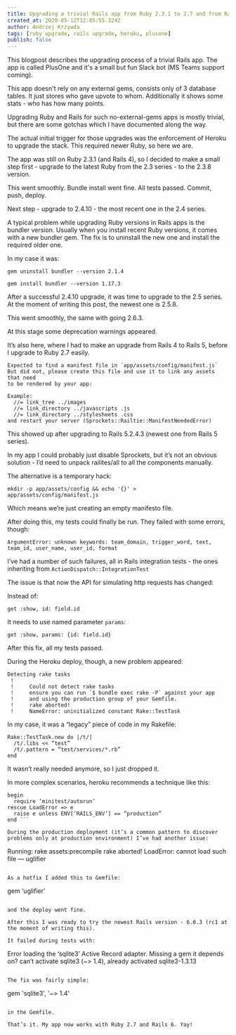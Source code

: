 ```yaml
---
title: Upgrading a trivial Rails app from Ruby 2.3.1 to 2.7 and from Rails 4.2.6 to 6.0.3
created_at: 2020-05-12T12:05:55.324Z
author: Andrzej Krzywda
tags: [ruby upgrade, rails upgrade, heroku, plusone]
publish: false
---
```


This blogpost describes the upgrading process of a trivial Rails app. 
The app is called PlusOne and it's a small but fun Slack bot (MS Teams support coming).

This app doesn't rely on any external gems, consists only of 3 database tables. It just stores who gave upvote to whom. 
Additionally it shows some stats - who has how many points.

Upgrading Ruby and Rails for such no-external-gems apps is mostly trivial, but there are some gotchas which I have documented
along the way.

The actual initial trigger for those upgrades was the enforcement of Heroku to upgrade the stack. This required newer Ruby, so here we are.

The app was still on Ruby 2.3.1 (and Rails 4), so I decided to make a small step first - upgrade to the latest Ruby from the 2.3 series - to the 2.3.8 version.

This went smoothly. Bundle install went fine. All tests passed. Commit, push, deploy.

Next step - upgrade to 2.4.10 - the most recent one in the 2.4 series.

A typical problem while upgrading Ruby versions in Rails apps is the bundler version. Usually when you install recent Ruby versions, it comes with a new bundler gem. The fix is to uninstall the new one and install the required older one.

In my case it was:

`gem uninstall bundler --version 2.1.4`

`gem install bundler --version 1.17.3`

After a successful 2.4.10 upgrade, it was time to upgrade to the 2.5 series. At the moment of writing this post, the newest one is 2.5.8.

This went smoothly, the same with going 2.6.3.

At this stage some deprecation warnings appeared.

It’s also here, where I had to make an upgrade from Rails 4 to Rails 5, before I upgrade to Ruby 2.7 easily.

```
Expected to find a manifest file in `app/assets/config/manifest.js`
But did not, please create this file and use it to link any assets that need
to be rendered by your app:

Example:
  //= link_tree ../images
  //= link_directory ../javascripts .js
  //= link_directory ../stylesheets .css
and restart your server (Sprockets::Railtie::ManifestNeededError)
```

This showed up after upgrading to Rails 5.2.4.3 (newest one from Rails 5 series).

In my app I could probably just disable Sprockets, but it’s not an obvious solution - I’d need to unpack railites/all to all the components manually.

The alternative is a temporary hack:

```
mkdir -p app/assets/config && echo '{}' > app/assets/config/manifest.js
```

Which means we’re just creating an empty manifesto file.

After doing this, my tests could finally be run. They failed with some errors, though:

```
ArgumentError: unknown keywords: team_domain, trigger_word, text, team_id, user_name, user_id, format
```

I’ve had a number of such failures, all in Rails integration tests - the ones inheriting from `ActionDispatch::IntegrationTest`

The issue is that now the API for simulating http requests has changed:

Instead of:

```
get :show, id: field.id
```

It needs to use named parameter `params`:

```
get :show, params: {id: field.id}
```

After this fix, all my tests passed.

During the Heroku deploy, though, a new problem appeared:

```
Detecting rake tasks
 !
 !     Could not detect rake tasks
 !     ensure you can run `$ bundle exec rake -P` against your app
 !     and using the production group of your Gemfile.
 !     rake aborted!
 !     NameError: uninitialized constant Rake::TestTask
```

In my case, it was a “legacy” piece of code in my Rakefile:

```
Rake::TestTask.new do |/t/|
  /t/.libs << “test”
  /t/.pattern = “test/services/*.rb”
end
```

It wasn’t really needed anymore, so I just dropped it.

In more complex scenarios, heroku recommends a technique like this:

```
begin
  require ‘minitest/autorun’
rescue LoadError => e
  raise e unless ENV[‘RAILS_ENV’] == “production”
end ```

During the production deployment (it’s a common pattern to discover problems only at production environment) I’ve had another issue:

```
Running: rake assets:precompile
       rake aborted!
       LoadError: cannot load such file — uglifier
```

As a hotfix I added this to Gemfile:

```
gem ‘uglifier’
```

and the deploy went fine.

After this I was ready to try the newest Rails version - 6.0.3 (rc1 at the moment of writing this).

It failed during tests with:

```
Error loading the ‘sqlite3’ Active Record adapter. Missing a gem it depends on? can’t activate sqlite3 (~> 1.4), already activated sqlite3-1.3.13
```

The fix was fairly simple:

```
gem 'sqlite3', '~> 1.4'
```

in the Gemfile.

That’s it. My app now works with Ruby 2.7 and Rails 6. Yay!
